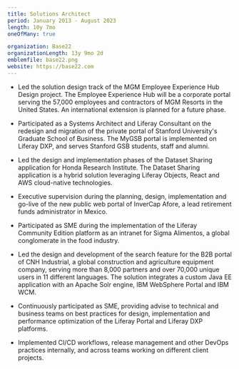 ```yaml
---
title: Solutions Architect
period: January 2013 - August 2023
length: 10y 7mo
oneOfMany: true

organization: Base22
organizationLength: 13y 9mo 2d
emblemfile: base22.png
website: https://base22.com
---
```


* Led the solution design track of the MGM Employee Experience Hub Design project. The Employee Experience Hub will be a corporate portal serving the 57,000 employees and contractors of MGM Resorts in the United States. An international extension is planned for a future phase.

* Participated as a Systems Architect and Liferay Consultant on the redesign and migration of the private portal of Stanford University's Graduate School of Business. The MyGSB portal is implemented on Liferay DXP, and serves Stanford GSB students, staff and alumni.

* Led the design and implementation phases of the Dataset Sharing application for Honda Research Institute. The Dataset Sharing application is a hybrid solution leveraging Liferay Objects, React and AWS cloud-native technologies.

* Executive supervision during the planning, design, implementation and go-live of the new public web portal of InverCap Afore, a lead retirement funds administrator in Mexico.

* Participated as SME during the implementation of the Liferay Community Edition platform as an intranet for Sigma Alimentos, a global conglomerate in the food industry.

* Led the design and development of the search feature for the B2B portal of CNH Industrial, a global construction and agriculture equipment company, serving more than 8,000 partners and over 70,000 unique users in 11 different languages. The solution integrates a custom Java EE application with an Apache Solr engine, IBM WebSphere Portal and IBM WCM.

* Continuously participated as SME, providing advise to technical and business teams on best practices for design, implementation and performance optimization of the Liferay Portal and Liferay DXP platforms.

* Implemented CI/CD workflows, release management and other DevOps practices internally, and across teams working on different client projects.